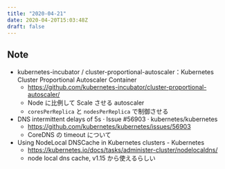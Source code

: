 ```yaml
---
title: "2020-04-21"
date: 2020-04-20T15:03:48Z
draft: false
---
```


## Note

* kubernetes-incubator / cluster-proportional-autoscaler：Kubernetes Cluster Proportional Autoscaler Container
  * https://github.com/kubernetes-incubator/cluster-proportional-autoscaler/
  * Node に比例して Scale させる autoscaler
  * `coresPerReplica` と `nodesPerReplica` で制御させる
* DNS intermittent delays of 5s · Issue #56903 · kubernetes/kubernetes
  * https://github.com/kubernetes/kubernetes/issues/56903
  * CoreDNS の timeout について
* Using NodeLocal DNSCache in Kubernetes clusters - Kubernetes
  * https://kubernetes.io/docs/tasks/administer-cluster/nodelocaldns/
  * node local dns cache, v1.15 から使えるらしい
